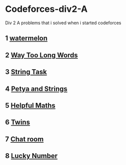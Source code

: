 # Codeforces-div2-A
Div 2 A problems that i solved when i started codeforces

## 1 [watermelon](http://codeforces.com/contest/4/problem/A)
## 2 [Way Too Long Words](http://codeforces.com/contest/71/problem/A)
## 3 [String Task](http://codeforces.com/problemset/problem/118/A)
## 4 [Petya and Strings](http://codeforces.com/problemset/problem/112/A)
## 5 [Helpful Maths](https://codeforces.com/problemset/problem/339/A)
## 6 [Twins](https://codeforces.com/contest/160/problem/A)
## 7 [Chat room](https://codeforces.com/problemset/problem/58/A)
## 8 [Lucky Number](https://codeforces.com/contest/122/problem/A)
